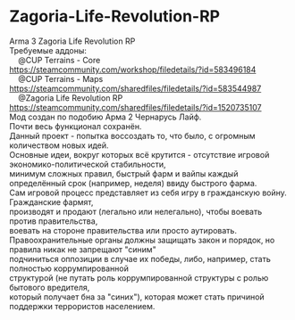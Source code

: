 # Zagoria-Life-Revolution-RP
Arma 3 Zagoria Life Revolution RP
<br>
Требуемые аддоны:<br>
&nbsp;&nbsp;&nbsp;&nbsp;@CUP Terrains - Core	https://steamcommunity.com/workshop/filedetails/?id=583496184<br>
&nbsp;&nbsp;&nbsp;&nbsp;@CUP Terrains - Maps	https://steamcommunity.com/sharedfiles/filedetails/?id=583544987<br>
&nbsp;&nbsp;&nbsp;&nbsp;@Zagoria Life Revolution RP	https://steamcommunity.com/sharedfiles/filedetails/?id=1520735107
<br>
Мод создан по подобию Арма 2 Чернарусь Лайф.<br>
Почти весь функционал сохранён.<br>
Данный проект - попытка воссоздать то, что было, с огромным количеством новых идей.<br>
Основные идеи, вокруг которых всё крутится - отсутствие игровой экономико-политической стабильности, <br>
минимум сложных правил, быстрый фарм и вайпы каждый определённый срок (например, неделя) ввиду быстрого фарма.<br>
Сам игровой процесс представляет из себя игру в гражданскую войну. Гражданские фармят, <br>
производят и продают (легально или нелегально), чтобы воевать против правительства, <br>
воевать на стороне правительства или просто аутировать. <br>
Правоохранительные органы должны защищать закон и порядок, но правила никак не запрещают "синим" <br>
подчиниться оппозиции в случае их победы, либо, например, стать полностью коррумпированной <br>
структурой (не путать роль коррумпированной структуры с ролью бытового вредителя, <br>
который получает бна за "синих"), которая может стать причиной поддержки террористов населением.<br>
<br>

